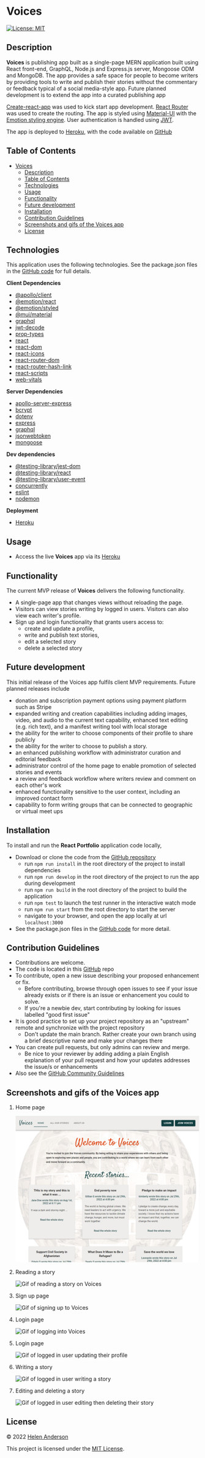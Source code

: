# Voices
[![License: MIT](https://img.shields.io/badge/License-MIT-yellow.svg)](https://opensource.org/licenses/MIT)

## Description

**Voices** is publishing app built as a single-page MERN application built using React front-end, GraphQL, Node.js and Express.js server, Mongoose ODM and MongoDB. The app provides a safe space for people to become writers by providing tools to write and publish their stories without the commentary or feedback typical of a social media-style app. Future planned development is to extend the app into a curated publishing app

[Create-react-app](https://github.com/facebook/create-react-app) was used to kick start app development. [React Router](https://www.npmjs.com/package/react-router-dom) was used to create the routing. The app is styled using [Material-UI](https://mui.com/) with the [Emotion styling engine](https://emotion.sh/docs/introduction). User authentication is handled using [JWT](https://jwt.io/).

The app is deployed to [Heroku](https://voices-stories.herokuapp.com), with the code available on [GitHub](https://github.com/grace-anderson/voices)


## Table of Contents

- [Voices](#voices)
  - [Description](#description)
  - [Table of Contents](#table-of-contents)
  - [Technologies](#technologies)
  - [Usage](#usage)
  - [Functionality](#functionality)
  - [Future development](#future-development)
  - [Installation](#installation)
  - [Contribution Guidelines](#contribution-guidelines)
  - [Screenshots and gifs of the Voices app](#screenshots-and-gifs-of-the-voices-app)
  - [License](#license)


## Technologies

This application uses the following technologies. See the package.json files in the [GitHub code](https://github.com/grace-anderson/voices) for full details.

**Client Dependencies**
* [@apollo/client](https://www.npmjs.com/package/@apollo/client)
* [@emotion/react](https://www.npmjs.com/package/@emotion/react)
* [@emotion/styled](https://www.npmjs.com/package/@emotion/styled)
* [@mui/material](https://www.npmjs.com/package/@mui/material)
* [graphql](https://www.npmjs.com/package/graphql)
* [jwt-decode](https://www.npmjs.com/package/jwt-decode)
* [prop-types](https://www.npmjs.com/package/prop-types)
* [react](https://www.npmjs.com/package/react)
* [react-dom](https://www.npmjs.com/package/react-dom)
* [react-icons](https://www.npmjs.com/package/react-icons)
* [react-router-dom](https://www.npmjs.com/package/react-router-dom)
* [react-router-hash-link](https://www.npmjs.com/package/react-router-hash-link)
* [react-scripts](https://www.npmjs.com/package/react-scripts)
* [web-vitals](https://www.npmjs.com/package/web-vitals)

**Server Dependencies**
* [apollo-server-express](https://www.npmjs.com/package/apollo-server-express)
* [bcrypt](https://www.npmjs.com/package/bcrypt)
* [dotenv](https://www.npmjs.com/package/dotenv)
* [express](https://www.npmjs.com/package/express)
* [graphql](https://www.npmjs.com/package/graphql)
* [jsonwebtoken](https://www.npmjs.com/package/jsonwebtoken)
* [mongoose](https://www.npmjs.com/package/mongoose)

**Dev dependencies**
* [@testing-library/jest-dom](https://www.npmjs.com/package/@testing-library/jest-dom)
* [@testing-library/react](https://www.npmjs.com/package/@testing-library/react)
* [@testing-library/user-event](https://www.npmjs.com/package/@testing-library/user-event)
* [concurrently](https://www.npmjs.com/package/concurrently)
* [eslint](https://www.npmjs.com/package/eslint)
* [nodemon](https://www.npmjs.com/package/nodemon)

**Deployment**
* [Heroku](https://www.heroku.com/)

## Usage

* Access the live **Voices** app via its [Heroku](https://voices-stories.herokuapp.com)

## Functionality

The current MVP release of **Voices** delivers the following functionality.
* A single-page app that changes views without reloading the page.
* Visitors can view stories writing by logged in users. Visitors can also view each writer's profile.
* Sign up and login functionality that grants users access to:
  * create and update a profile,
  * write and publish text stories,
  * edit a selected story
  * delete a selected story

## Future development

This initial release of the Voices app fulfils client MVP requirements. Future planned releases include
* donation and subscription payment options using payment platform such as Stripe
* expanded writing and creation capabilities including adding images, video, and audio to the current text capability, enhanced text editing (e.g. rich text), and a manifest writing tool with local storage
* the ability for the writer to choose components of their profile to share publicly
* the ability for the writer to choose to publish a story.
* an enhanced publishing workflow with administrator curation and editorial feedback
* administrator control of the home page to enable promotion of selected stories and events  
* a review and feedback workflow where writers review and comment on each other's work
* enhanced functionality sensitive to the user context, including an improved contact form
* capability to form writing groups that can be connected to geographic or virtual meet ups

## Installation

To install and run the **React Portfolio** application code locally,
* Download or clone the code from the [GitHub repository](https://github.com/grace-anderson/react-portfolio)
  * run ``npm run install`` in the root directory of the project to install dependencies
  * run ``npm run develop`` in the root directory of the project to run the app during development
  * run ``npm run build`` in the root directory of the project to build the application
  * run ``npm test`` to launch the test runner in the interactive watch mode
  * run ``npm run start`` from the root directory to start the server
  * navigate to your browser, and open the app locally at url ``localhost:3000``
* See the package.json files in the [GitHub code](https://github.com/grace-anderson/voices) for more detail.

## Contribution Guidelines

* Contributions are welcome.
* The code is located in this [GitHub](https://github.com/grace-anderson/react-portfolio) repo
* To contribute, open a new issue describing your proposed enhancement or fix.
  * Before contributing, browse through open issues to see if your issue already exists or if there is an issue or enhancement you could to solve. 
  * If you're a newbie dev, start contributing by looking for issues labelled "good first issue"
* It is good practice to set up your project repository as an "upstream" remote and synchronize with the project repository
  * Don't update the main branch. Rather create your own branch using a brief descriptive name and make your changes there
* You can create pull requests, but only admins can review and merge.
  * Be nice to your reviewer by adding adding a plain English explanation of your pull request and how your updates addresses the issue/s or enhancements  
* Also see the [GitHub Community Guidelines](https://docs.github.com/en/site-policy/github-terms/github-community-guidelines)

## Screenshots and gifs of the Voices app

1. Home page
   
   ![Screenshot of Voices homepage](/client/src/components/utils/img/home.png)

2. Reading a story
   
   ![Gif of reading a story on Voices](/client/src/components/utils/img/read-story.gif)

3. Sign up page

    ![Gif of signing up to Voices](/client/src/components/utils/img/signup.gif)

4. Login page

    ![Gif of logging into Voices](/client/src/components/utils/img/login.gif)

5. Login page

    ![Gif of logged in user updating their profile](/client/src/components/utils/img/create-profile.gif)

6. Writing a story

    ![Gif of logged in user writing a story](/client/src/components/utils/img/write-a-story.gif)

7. Editing and deleting a story

    ![Gif of logged in user editing then deleting their story](/client/src/components/utils/img/edit-delete-story.gif)

## License

© 2022 [Helen Anderson](https://github.com/grace-anderson) 

This project is licensed under the [MIT License](https://opensource.org/licenses/MIT).

